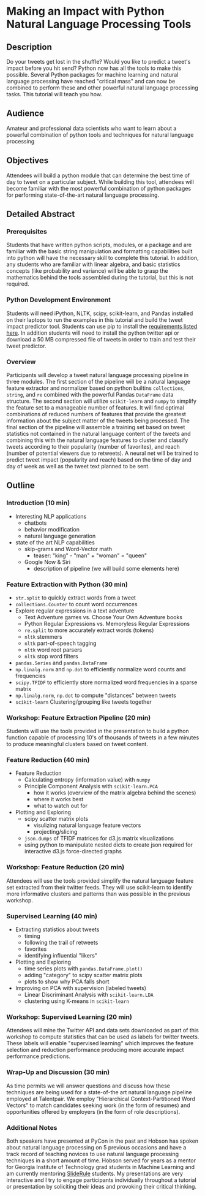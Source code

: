 # Making an Impact with Python Natural Language Processing Tools

## Description

Do your tweets get lost in the shuffle? Would you like to predict a tweet's impact before you hit send? Python now has all the tools to make this possible. Several Python packages for machine learning and natural language processing have reached "critical mass" and can now be combined to perform these and other powerful natural language processing tasks. This tutorial will teach you how.

## Audience

Amateur and professional data scientists who want to learn about a powerful combination of python tools and techniques for natural language processing

## Objectives

Attendees will build a python module that can determine the best time of day to tweet on a particular subject. While building this tool, attendees will become familiar with the most powerful combination of python packages for performing state-of-the-art natural language processing.

## Detailed Abstract

### Prerequisites

Students that have written python scripts, modules, or a package and are familiar with the basic string manipulation and formatting capabilities built into python will have the necessary skill to complete this tutorial. In addition, any students who are familiar with linear algebra, and basic statistics concepts (like probability and variance) will be able to grasp the mathematics behind the tools assembled during the tutorial, but this is not required.

### Python Development Environment

Students will need iPython, NLTK, scipy, scikit-learn, and Pandas installed on their laptops to run the examples in this tutorial and build the tweet impact predictor tool. Students can use pip to install the [requirements listed here](/requirements.txt). In addition students will need to install the python twitter api or download a 50 MB compressed file of tweets in order to train and test their tweet predictor.

### Overview

Participants will develop a tweet natural language processing pipeline in three modules. The first section of the pipeline will be a natural language feature extractor and normalizer based on python builtins `collections`, `string`, and `re` combined with the powerful Pandas `DataFrame` data structure. The second section will utilize `scikit-learn` and `numpy` to simplify the feature set to a manageable number of features. It will find optimal combinations of reduced numbers of features that provide the greatest information about the subject matter of the tweets being processed. The final section of the pipeline will assemble a training set based on tweet statistics not contained in the natural language content of the tweets and combining this with the natural language features to cluster and classify tweets according to their popularity (number of favorites), and reach (number of potential viewers due to retweets). A neural net will be trained to predict tweet impact (popularity and reach) based on the time of day and day of week as well as the tweet text planned to be sent.


## Outline

### Introduction (10 min)

- Interesting NLP applications
    - chatbots
    - behavior modification
    - natural language generation
- state of the art NLP capabilities
    - skip-grams and Word-Vector math
        - teaser: "king" - "man" + "woman" = "queen"
    - Google Now & Siri
        - description of pipeline (we will build some elements here)

### Feature Extraction with Python (30 min)

- `str.split` to quickly extract words from a tweet
- `collections.Counter` to count word occurrences
- Explore regular expressions in a text adventure
    - Text Adventure games vs. Choose Your Own Adventure books
    - Python Regular Expressions vs. Memoryless Regular Expressions 
    - `re.split` to more accurately extract words (tokens)
    - `nltk` stemmers
    - `nltk` part-of-speech tagging
    - `nltk` word root parsers
    - `nltk` stop word filters
- `pandas.Series` and `pandas.DataFrame`
- `np.linalg.norm` and `np.dot` to efficiently normalize word counts and frequencies
- `scipy.TFIDF` to efficiently store normalized word frequencies in a sparse matrix
- `np.linalg.norm`, `np.dot` to compute "distances" between tweets
- `scikit-learn` Clustering/grouping like tweets together 

### Workshop: Feature Extraction Pipeline (20 min)

Students will use the tools provided in the presentation to build a python function capable of processing 10's of thousands of tweets in a few minutes to produce meaningful clusters based on tweet content.

### Feature Reduction (40 min)

- Feature Reduction
    - Calculating entropy (information value) with `numpy`
    - Principle Component Analysis with `scikit-learn.PCA`
        - how it works (overview of the matrix algebra behind the scenes)
        - where it works best
        - what to watch out for
- Plotting and Exploring
    - scipy scatter matrix plots
        - visulizing natural language feature vectors
        - projecting/slicing
    - `json.dumps` of TFIDF matrices for d3.js matrix visualizations
    - using python to manipulate nested dicts to create json required for interactive d3.js force-directed graphs 

### Workshop: Feature Reduction (20 min)

Attendees will use the tools provided simplify the natural language feature set extracted from their twitter feeds. They will use scikit-learn to identify more informative clusters and patterns than was possible in the previous workshop.

### Supervised Learning (40 min)

- Extracting statistics about tweets
    - timing
    - following the trail of retweets
    - favorites
    - identifying influential "likers"
- Plotting and Exploring
    - time series plots with `pandas.DataFrame.plot()`
    - adding "category" to scipy scatter matrix plots
    - plots to show why PCA falls short
- Improving on PCA with supervision (labeled tweets)
    - Linear Discriminant Analysis with `scikit-learn.LDA`
    - clustering using K-means in `scikit-learn` 

### Workshop: Supervised Learning (20 min)

Attendees will mine the Twitter API and data sets downloaded as part of this workshop to compute statistics that can be used as labels for twitter tweets. These labels will enable "supervised learning" which improves the feature selection and reduction performance producing more accurate impact performance predictions.

### Wrap-Up and Discussion (30 min)

As time permits we will answer questions and discuss how these techniques are being used for a state-of-the art natural language pipeline employed at Talentpair. We employ "Hierarchical Context-Partitioned Word Vectors" to match candidates seeking work (in the form of resumes) and opportunities offered by employers (in the form of role descriptions).

### Additional Notes

Both speakers have presented at PyCon in the past and Hobson has spoken about natural language processing on 5 previous occasions and have a track record of teaching novices to use natural language processing techniques in a short amount of time. Hobson served for years as a mentor for Georgia Institute of Technology grad students in Machine Learning and am currently mentoring [SlideRule](mysliderule.com) students. My presentations are very interactive and I try to engage participants individually throughout a tutorial or presentation by soliciting their ideas and provoking their critical thinking.

